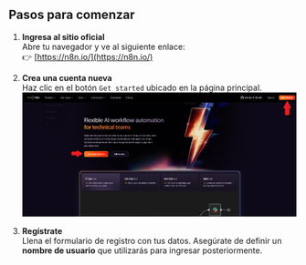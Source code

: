 ## Pasos para comenzar

1. **Ingresa al sitio oficial**  
   Abre tu navegador y ve al siguiente enlace:  
   👉 [https://n8n.io/](https://n8n.io/)

2. **Crea una cuenta nueva**  
   Haz clic en el botón `Get started` ubicado en la página principal.
 ![Inicio n8n](n8n_inicio.png)

4. **Regístrate**  
   Llena el formulario de registro con tus datos. Asegúrate de definir un **nombre de usuario** que utilizarás para ingresar posteriormente.
